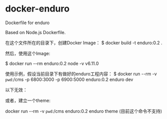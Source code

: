 # docker-enduro
Dockerfile for enduro

Based on Node.js Dockerfile.

在这个文件所在的目录下，创建Docker Image：
$ docker build -t enduro:0.2 .

然后，使用这个Image:

$ docker run --rm enduro:0.2 node -v
v6.11.0

使用示例，假设当前目录下有做好的enduro工程内容：
$ docker run --rm -v `pwd`:/cms -p 6800:3000 -p 6900:5000 enduro:0.2 enduro dev

以下无效：

或者，建立一个theme:

docker run --rm -v `pwd`:/cms enduro:0.2 enduro theme  (目前这个命令不支持)
